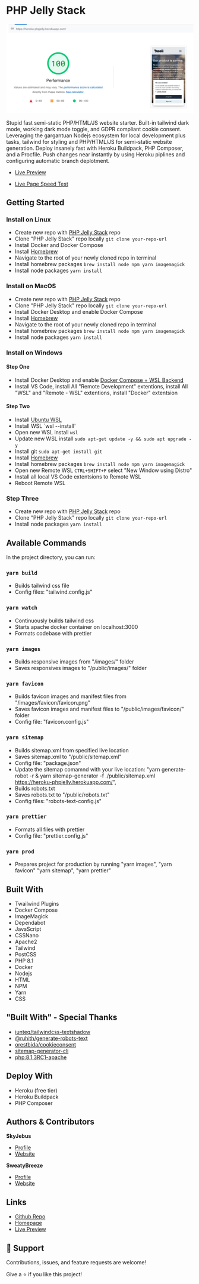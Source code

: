 # PHP Jelly Stack

![Pagespeed Report](.github/images/pagespeed.jpg "Pagespeed Report")

<description>Stupid fast semi-static PHP/HTML/JS website starter. Built-in tailwind dark mode, working dark mode toggle, and GDPR compliant cookie consent. Leveraging the gargantuan Nodejs ecosystem for local development plus tasks, tailwind for styling and PHP/HTML/JS for semi-static website generation. Deploy insanely fast with Heroku Buildpack, PHP Composer, and a Procfile. Push changes near instantly by using Heroku piplines and configuring automatic branch deplotment.</description>

- [Live Preview](https://heroku-phpjelly.herokuapp.com/ "Live View")

- [Live Page Speed Test](https://pagespeed.web.dev/report?url=https%3A%2F%2Fheroku-phpjelly.herokuapp.com%2F "PageSpeed Report")

## Getting Started

### Install on Linux

 - Create new repo with [PHP Jelly Stack](https://github.com/fuelviews/phpjelly/generate) repo
 - Clone "PHP Jelly Stack" repo locally `git clone your-repo-url`
 - Install Docker and Docker Compose
 - Install [Homebrew]("https://brew.sh/")
 - Navigate to the root of your newly cloned repo in terminal
 - Install homebrew packages `brew install node npm yarn imagemagick`
 - Install node packages `yarn install`

### Install on MacOS

 - Create new repo with [PHP Jelly Stack](https://github.com/fuelviews/phpjelly/generate) repo
 - Clone "PHP Jelly Stack" repo locally `git clone your-repo-url`
 - Install Docker Desktop and enable Docker Compose
 - Install [Homebrew]("https://brew.sh/")
 - Navigate to the root of your newly cloned repo in terminal
 - Install homebrew packages `brew install node npm yarn imagemagick`
 - Install node packages `yarn install`

### Install on Windows

#### Step One
 - Install Docker Desktop and enable [Docker Compose + WSL Backend](https://docs.docker.com/desktop/windows/wsl/#:~:text=Start%20Docker%20Desktop%20from%20the,will%20be%20enabled%20by%20default.)
 - Install VS Code, install All "Remote Development" extentions, install All "WSL" and "Remote - WSL" extentions, install "Docker" extentsion

#### Step Two
 - Install [Ubuntu WSL](https://www.microsoft.com/en-us/p/ubuntu/9nblggh4msv6?ocid=9nblggh4msv6_ORSEARCH_Bing&rtc=1&activetab=pivot:overviewtab)
 - Install WSL `wsl --install'
 - Open new WSL install `wsl`
 - Update new WSL install `sudo apt-get update -y && sudo apt upgrade -y`
 - Install git `sudo apt-get install git`
 - Install [Homebrew](https://brew.sh/)
 - Install homebrew packages `brew install node npm yarn imagemagick`
 - Open new Remote WSL `CTRL+SHIFT+P` select "New Window using Distro"
 - Install all local VS Code extentsions to Remote WSL
 - Reboot Remote WSL

### Step Three 
 - Create new repo with [PHP Jelly Stack](https://github.com/fuelviews/phpjelly/generate) repo
 - Clone "PHP Jelly Stack" repo locally `git clone your-repo-url`
 - Install node packages `yarn install`

## Available Commands

In the project directory, you can run:

### `yarn build`

   - Builds tailwind css file
   - Config files: "tailwind.config.js"

### `yarn watch`

   - Continuously builds tailwind css
   - Starts apache docker container on localhost:3000
   - Formats codebase with prettier

### `yarn images`

   - Builds responsive images from "/images/" folder
   - Saves responsives images to "/public/images/" folder

### `yarn favicon`

   - Builds favicon images and manifest files from "/images/favicon/favicon.png"
   - Saves favicon images and manifest files to "/public/images/favicon/" folder
   - Config file: "favicon.config.js"

### `yarn sitemap`

   - Builds sitemap.xml from specified live location
   - Saves sitemap.xml to "/public/sitemap.xml"
   - Config file: "package.json"
   - Update the sitemap comamnd with your live location: "yarn generate-robot -r & yarn sitemap-generator -f ./public/sitemap.xml https://heroku-phpjelly.herokuapp.com/",
   - Builds robots.txt
   - Saves robots.txt to "/public/robots.txt"
   - Config files: "robots-text-config.js"

### `yarn prettier`

   - Formats all files with prettier
   - Config file: "prettier.config.js"

### `yarn prod`

   - Prepares project for production by running "yarn images", "yarn favicon" "yarn sitemap", "yarn prettier"

###

## Built With

- Twailwind Plugins
- Docker Compose
- ImageMagick
- Dependabot
- JavaScript
- CSSNano
- Apache2
- Tailwind
- PostCSS
- PHP 8.1
- Docker
- Nodejs
- HTML
- NPM
- Yarn
- CSS

## "Built With" - Special Thanks

- [iunteq/tailwindcss-textshadow](https://github.com/iunteq/tailwindcss-textShadow)
- [@ruhith/generate-robots-text](https://github.com/Udakara/generate-robots-text)
- [orestbida/cookieconsent](https://github.com/orestbida/cookieconsent)
- [sitemap-generator-cli](https://www.npmjs.com/package/sitemap-generator-cli)
- [php:8.1.3RC1-apache](https://registry.hub.docker.com/layers/php/library/php/8.1.3RC1-apache/images/sha256-584796346e375a811b018950c459e47d82891dc2899a96785ef1c56865f50e0c?context=explore)

## Deploy With

- Heroku (free tier)
- Heroku Buildpack
- PHP Composer

## Authors & Contributors

**SkyJebus**

- [Profile](https://github.com/skyjebus "SkyJebus Profile")
- [Website](https://fuelviews.com "Welcome")

**SweatyBreeze**

- [Profile](https://github.com/sweatybreeze "SweatyBreeze Profile")
- [Website](https://fuelviews.com "Welcome")

## Links

- [Github Repo](https://github.com/fuelviews/phpjelly "PHP Jelly Stack Repo")
- [Homepage](https://fuelviews/phpjelly "PHP Jelly Stack Website")
- [Live Preview](https://heroku-phpjelly.herokuapp.com/ "Live View")

## 🤝 Support

Contributions, issues, and feature requests are welcome!

Give a ⭐️ if you like this project!